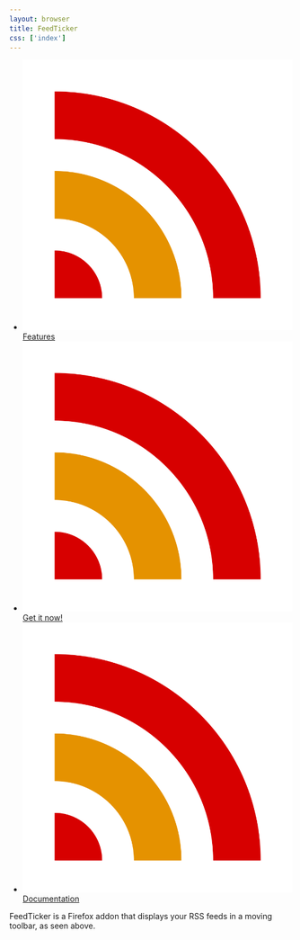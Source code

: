 ```yaml
---
layout: browser
title: FeedTicker
css: ['index']
---
```


* ![](images/icon.svg) [Features]()
* ![](images/icon.svg) [Get it now!]()
* ![](images/icon.svg) [Documentation]()

FeedTicker is a Firefox addon that displays your RSS feeds in a moving toolbar, as seen above.
